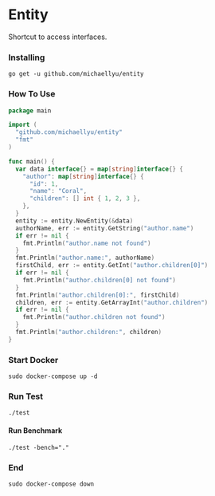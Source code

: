 Entity
========

Shortcut to access interfaces.

### Installing
```shell
go get -u github.com/michaellyu/entity
```

### How To Use

```go
package main

import (
  "github.com/michaellyu/entity"
  "fmt"
)

func main() {
  var data interface{} = map[string]interface{} {
    "author": map[string]interface{} {
      "id": 1,
      "name": "Coral",
      "children": [] int { 1, 2, 3 },
    },
  }
  entity := entity.NewEntity(&data)
  authorName, err := entity.GetString("author.name")
  if err != nil {
    fmt.Println("author.name not found")
  }
  fmt.Println("author.name:", authorName)
  firstChild, err := entity.GetInt("author.children[0]")
  if err != nil {
    fmt.Println("author.children[0] not found")
  }
  fmt.Println("author.children[0]:", firstChild)
  children, err := entity.GetArrayInt("author.children")
  if err != nil {
    fmt.Println("author.children not found")
  }
  fmt.Println("author.children:", children)
}
```

### Start Docker

```shell
sudo docker-compose up -d
```

### Run Test

```shell
./test
```

#### Run Benchmark

```shell
./test -bench="."
```

### End

```shell
sudo docker-compose down
```
